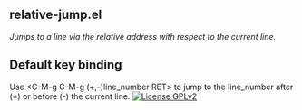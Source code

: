 ## relative-jump.el
*Jumps to a line via the relative address with respect to the current line.*

## Default key binding
Use <C-M-g C-M-g (+,-)line_number RET> to jump to the line_number after (+) or before (-) the current line.
[![License GPLv2](https://img.shields.io/badge/license-GPL_v2-green.svg)](http://www.gnu.org/licenses/gpl-2.0.html)
